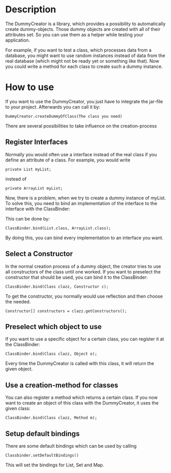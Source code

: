 # Description #

The DummyCreator is a library, which provides a possibility to automatically
create dummy-objects. Those dummy objects are created with all of their
attributes set. So you can use them as a helper while testing your application.

For example, if you want to test a class, which processes data from a database,
you might want to use random instances instead of data from the real database
(which might not be ready yet or something like that). Now you could write a
method for each class to create such a dummy instance.


# How to use #

If you want to use the DummyCreator, you just have to integrate the jar-file to
your project. Afterwards you can call it by:
```
DummyCreator.createDummyOfClass(The class you need)
```

There are several possibilities to take influence on the creation-process

## Register Interfaces ##

Normally you would often use a interface instead of the real class if you define
an attribute of a class. For example, you would write
```
private List myList;
```
instead of
```
private ArrayList myList;
```

Now, there is a problem, when we try to create a dummy instance of myList. To
solve this, you need to bind an implementation of the interface to the
interface with the ClassBinder:

This can be done by:
```
ClassBinder.bind(List.class, ArrayList.class);
```

By doing this, you can bind every implementation to an interface you want.


## Select a Constructor ##

In the normal creation process of a dummy object, the creator tries to use all
constructors of the class until one worked. If you want to preselect the
constructor that should be used, you can bind it to the ClassBinder:
```
ClassBinder.bind(Class clazz, Constructor c);
```
To get the constructor, you normally would use reflection and then choose the
needed.
```
Constructor[] constructors = clazz.getConstructors();
```

## Preselect which object to use ##

If you want to use a specific object for a certain class, you can register it at the ClassBinder:
```
ClassBinder.bind(Class clazz, Object o);
```

Every time the DummyCreator is called with this class, it will return the given object.

## Use a creation-method for classes ##

You can also register a method which returns a certain class. If you now want to create an object of this class with the DummyCreator, it uses the given class:
```
ClassBinder.bind(Class clazz, Method m);
```


## Setup default bindings ##

There are some default bindings which can be used by calling
```
Classbinder.setDefaultBindings()
```

This will set the bindings for List, Set and Map.